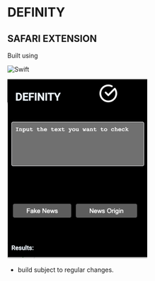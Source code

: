 # DEFINITY

## SAFARI EXTENSION

Built using 

![Swift](https://img.shields.io/badge/-Swift-orange?style=flat-square&logo=Swift&logoColor=white)


![image](https://github.com/DEFINITY-sem5/Safari_Extension/blob/master/images/build.png)

* build subject to regular changes.
